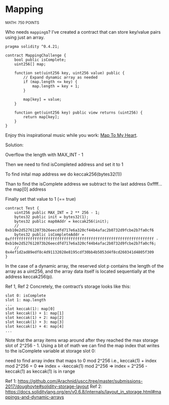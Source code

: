 # Mapping
<sup>MATH: 750 POINTS</sup>

Who needs `mapping`s? I’ve created a contract that can store key/value pairs using just an array.

```solidity
pragma solidity ^0.4.21;

contract MappingChallenge {
    bool public isComplete;
    uint256[] map;

    function set(uint256 key, uint256 value) public {
        // Expand dynamic array as needed
        if (map.length <= key) {
            map.length = key + 1;
        }

        map[key] = value;
    }

    function get(uint256 key) public view returns (uint256) {
        return map[key];
    }
}
```

Enjoy this inspirational music while you work: [Map To My Heart](https://www.youtube.com/watch?v=A259WnFMRXI).


Solution:

Overflow the length with MAX_INT - 1 

Then we need to find isCompleted address and set it to 1

To find inital map address we do keccak256(bytes32(1))

Than to find the isComplete address we subtract to the last address 0xffff... the map[0] address

Finally set that value to 1 (== true)

```solidity
contract Test {
    uint256 public MAX_INT = 2 ** 256 - 1;
    bytes32 public init = bytes32(1);
    bytes32 public map0Addr = keccak256(init); 
    // 0xb10e2d527612073b26eecdfd717e6a320cf44b4afac2b0732d9fcbe2b7fa0cf6
    bytes32 public isCompleteAddr = 0xffffffffffffffffffffffffffffffffffffffffffffffffffffffffffffffff - 0xb10e2d527612073b26eecdfd717e6a320cf44b4afac2b0732d9fcbe2b7fa0cf6;
    // 0x4ef1d2ad89edf8c4d91132028e8195cdf30bb4b5053d4f8cd260341d4805f309
}
```


In the case of a dynamic array, the reserved slot p contains the length of the array as a uint256, and the array data itself is located sequentially at the address keccak256(p).

Ref 1, Ref 2
Concretely, the contract’s storage looks like this:
```
slot 0: isComplete
slot 1: map.length
...
slot keccak(1): map[0]
slot keccak(1) + 1: map[1]
slot keccak(1) + 2: map[2]
slot keccak(1) + 3: map[3]
slot keccak(1) + 4: map[4]
...
```

Note that the array items wrap around after they reached the max storage slot of 2^256 - 1. Using a bit of math we can find the map index that writes to the isComplete variable at storage slot 0:

need to find array index that maps to 0 mod 2^256
i.e., keccak(1) + index mod 2^256 = 0
<=> index = -keccak(1) mod 2^256
 => index = 2^256 - keccak(1) as keccak(1) is in range
 

Ref 1: https://github.com/Arachnid/uscc/tree/master/submissions-2017/doughoyte#solidity-storage-layout
Ref 2: https://docs.soliditylang.org/en/v0.6.8/internals/layout_in_storage.html#mappings-and-dynamic-arrays

